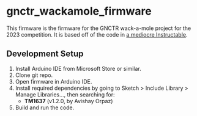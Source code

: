 # gnctr_wackamole_firmware

This firmware is the firmware for the GNCTR wack-a-mole project for the 2023 competition. It is based off of the code in [a mediocre Instructable](https://www.instructables.com/Home-Made-Whack-a-Mole/).

## Development Setup
1. Install Arduino IDE from Microsoft Store or similar.
2. Clone git repo.
3. Open firmware in Arduino IDE.
4. Install required dependencies by going to Sketch > Include Library > Manage Libraries..., then searching for:
    * **TM1637** (v1.2.0, by Avishay Orpaz)
5. Build and run the code.
